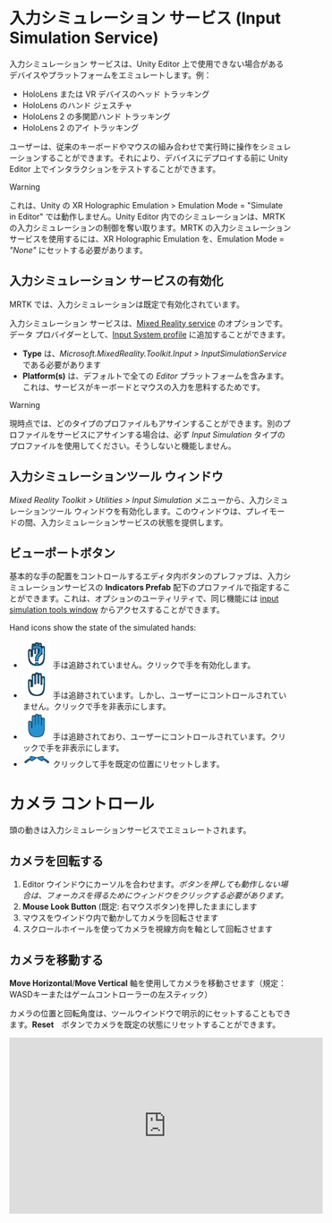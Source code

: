 # 入力シミュレーション サービス (Input Simulation Service)

入力シミュレーション サービスは、Unity Editor 上で使用できない場合があるデバイスやプラットフォームをエミュレートします。例：

* HoloLens または VR デバイスのヘッド トラッキング
* HoloLens のハンド ジェスチャ
* HoloLens 2 の多関節ハンド トラッキング
* HoloLens 2 のアイ トラッキング

ユーザーは、従来のキーボードやマウスの組み合わせで実行時に操作をシミュレーションすることができます。それにより、デバイスにデプロイする前に Unity Editor 上でインタラクションをテストすることができます。

> [!WARNING]
> これは、Unity の XR Holographic Emulation > Emulation Mode = "Simulate in Editor" では動作しません。Unity Editor 内でのシミュレーションは、MRTK の入力シミュレーションの制御を奪い取ります。MRTK の入力シミュレーション サービスを使用するには、XR Holographic Emulation を、Emulation Mode = *"None"* にセットする必要があります。

## 入力シミュレーション サービスの有効化

MRTK では、入力シミュレーションは既定で有効化されています。

入力シミュレーション サービスは、[Mixed Reality service](../MixedRealityServices.md) のオプションです。データ プロバイダーとして、[Input System profile](../Input/InputProviders.md) に追加することができます。

* __Type__ は、_Microsoft.MixedReality.Toolkit.Input > InputSimulationService_ である必要があります
* __Platform(s)__ は、デフォルトで全ての _Editor_ プラットフォームを含みます。これは、サービスがキーボードとマウスの入力を思料するためです。

> [!WARNING]
> 現時点では、どのタイプのプロファイルもアサインすることができます。別のプロファイルをサービスにアサインする場合は、必ず _Input Simulation_ タイプのプロファイルを使用してください。そうしないと機能しません。

## 入力シミュレーションツール ウィンドウ

_Mixed Reality Toolkit > Utilities > Input Simulation_ メニューから、入力シミュレーションツール ウィンドウを有効化します。このウィンドウは、プレイモードの間、入力シミュレーションサービスの状態を提供します。

## ビューポートボタン

基本的な手の配置をコントロールするエディタ内ボタンのプレファブは、入力シミュレーションサービスの __Indicators Prefab__ 配下のプロファイルで指定することができます。これは、オプションのユーティリティで、同じ機能には [input simulation tools window](#input-simulation-tools-window) からアクセスすることができます。

Hand icons show the state of the simulated hands:

* ![Untracked hand icon](../../Documentation/Images/InputSimulation/MRTK_InputSimulation_HandIndicator_Untracked.png "Untracked hand icon") 手は追跡されていません。クリックで手を有効化します。
* ![Tracked hand icon](../../Documentation/Images/InputSimulation/MRTK_InputSimulation_HandIndicator_Tracked.png "Tracked hand icon") 手は追跡されています。しかし、ユーザーにコントロールされていません。クリックで手を非表示にします。
* ![Controlled hand icon](../../Documentation/Images/InputSimulation/MRTK_InputSimulation_HandIndicator_Controlled.png "Controlled hand icon") 手は追跡されており、ユーザーにコントロールされています。クリックで手を非表示にします。
* ![Reset hand icon](../../Documentation/Images/InputSimulation/MRTK_InputSimulation_HandIndicator_Reset.png "Reset hand icon") クリックして手を既定の位置にリセットします。

# カメラ コントロール

頭の動きは入力シミュレーションサービスでエミュレートされます。

## カメラを回転する

1. Editor ウインドウにカーソルを合わせます。_ボタンを押しても動作しない場合は、フォーカスを得るためにウィンドウをクリックする必要があります。_
1. __Mouse Look Button__ (既定: 右マウスボタン)を押したままにします
1. マウスをウインドウ内で動かしてカメラを回転させます
1. スクロールホイールを使ってカメラを視線方向を軸として回転させます

## カメラを移動する

__Move Horizontal__/__Move Vertical__ 軸を使用してカメラを移動させます（規定：WASDキーまたはゲームコントローラーの左スティック）

カメラの位置と回転角度は、ツールウインドウで明示的にセットすることもできます。__Reset__　ボタンでカメラを既定の状態にリセットすることができます。

<iframe width="560" height="315" src="https://www.youtube.com/embed/Z7L4I1ET7GU" class="center" frameborder="0" allow="accelerometer; encrypted-media; gyroscope; picture-in-picture" allowfullscreen />

# ハンド シミュレーション

入力シミュレーション サービスは、ハンド デバイスをサポートします。バーチャル ハンドは、ボタンやグラブ可能オブジェクトなどの、通常のハンド デバイスをサポートしたオブジェクトとインタラクションできます。

## ハンドシミュレーションモード

[input simulation tools window](#input-simulation-tools-window) 内で、 __Hand Simulation Mode__ は、２つの異なる入力モデルの切り替えを行います。
既定のモードは入力シミュレーションプロファイルでもセットできます。

* _Articulated Hands_: 関節の位置のデータを持った多関節ハンドをシミュレートします

   HoloLens 2 のインタラクション モデルをエミュレートします

   このモードでは、手の正確な位置やタッチに基づいたインタラクションをシミュレートできます

* _Gestures_: Air Tap や基本的なジェスチャを持ったシンプルな手をシミュレートします

  [HoloLens interaction model](https://docs.microsoft.com/en-us/windows/mixed-reality/gestures) をエミュレートします。

   フォーカスは視線ポインターを使ってコントロールします。_Air Tap_ ジェスチャでボタンと対話します

## 手の動きのコントロール

__Left/Right Hand Manipulation Key__ （既定：左Shift/Space がそれぞれ 左手/右手 に対応）を押し続けてそれぞれの手をコントロールします。キーを押し続けている間、手が表示されます。マウスの動きで手を移動できます。Manipuration キーが押されなくなると、手は短い __Hand Hide Timeout__ の後に表示されなくなります。

[input simulation tools window](#input-simulation-tools-window) で手の表示を永続的に切り替えるには、 __Toggle Left/Right Hand Key__ （既定：T/Y が 左手/右手 に対応）を押してください。Toggle キーを再度押すと、再度手の表示を消すことができます。

マウスの動きは、ビュー内で手の動きとなります。手は、__mouse wheel__ を使って遠ざけたり近づけたりすることができます。

To rotate hands using the mouse, hold both the __Left/Right Hand Control Key__ (shift/space) _and_ the __Hand Rotate Button__ (default: right mouse button). Hand rotation speed can be configured by changing the __Mouse Hand Rotation Speed__ setting in the input simulation profile.

マウスを使用して手を回転させるには、__Left / Right Hand Control Key__（シフト/スペース）_と_ __Hand Rotate Button__（既定：マウスの右ボタン）の両方を押します。入力シミュレーションプロファイルの __Mouse Hand Rotation Speed__ 設定を変更することにより、手の回転速度を設定できます。

全ての手の配置（手を既定の状態にリセットすることも含む）は[input simulation tools window](#input-simulation-tools-window)でも変更することができます。

## 追加のプロファイル設定

* __Hand Depth Multiplier__ は、マウススクロールホイールの深さの動きの感度を制御します。数値を大きくすると、手のズームが速くなります。
* __Default Hand Distance__ は、カメラからの手の初期距離です。 __Reset__ ボタンの手をクリックすると、手もこの距離に配置されます。
* __Hand Jitter Amount__ は、ランダムな動きを手に追加します。これを使用して、デバイス上の不正確な手の追跡をシミュレートし、ノイズの多い入力でインタラクションが適切に機能することを確認できます。

<iframe width="560" height="315" src="https://www.youtube.com/embed/uRYfwuqsjBQ" class="center" frameborder="0" allow="accelerometer; encrypted-media; gyroscope; picture-in-picture" allowfullscreen />

## ハンド ジェスチャ

ピンチ、グラブ、指差しなどのハンド ジェスチャをシミュレートできます

1. 最初に、Manipuration キー（左Shift/Space）を使って手を有効にしてください

   別の方法では、Toggle キー（T/Y）を使って手の on/off を切り替えることもできます

2. 操作の間、マウスのボタンを押し続けることによってハンド ジェスチャを実行することができます

_Left/Middle/Right Mouse Hand Gesture_ 設定を使用して、それぞれのマウスのボタンを、手の形が異なるジェスチャにマップすることができます。 _Default Hand Gesture_ は、どのボタンも押されていないときの手の形です。

> [!NOTE]
> _Pinch_ ジェスチャは、この時点では "Select" アクションを発生させる唯一のジェスチャです

## 片手での操作

1. 手をコントロールするキー（Space/左Shift）を押し続けてください
2. オブジェクトをポイントしてください
3. マウスのボタンを押し続けるとピンチ操作となります
4. マウスでオブジェクトを動かしてください
5. マウスのボタンを離すと操作が終了します

<iframe width="560" height="315" src="https://www.youtube.com/embed/rM0xaHam6wM" class="center" frameborder="0" allow="accelerometer; encrypted-media; gyroscope; picture-in-picture" allowfullscreen />

## 両手での操作

オブジェクトを両手で操作するには、手を永続化するモードが推奨されます

1. Toggle キー（T/Y）を押すことで両手の表示を切り替えることができます
1. １回に１つの手を操作します
1. _Space_ を押し続けて右手を操作します
1. グラブしたいオブジェクトに手を動かします
1. マウスのボタンを押して _Pinch_ ジェスチャを有効にします。永続化モードではマウスのボタンを離すまでジェスチャが有効になります
1. 同じ手順をもう片方の手で繰り返します。同じオブジェクトの別のポイントをグラブします
1. これで両手で同じオブジェクトをグラブした状態になるので、どちらかの手を動かして両手での操作を行います

<iframe width="560" height="315" src="https://www.youtube.com/embed/Qol5OFNfN14" class="center" frameborder="0" allow="accelerometer; encrypted-media; gyroscope; picture-in-picture" allowfullscreen />

## GGV インタラクション

1. [Input Simulation Profile](#enabling-the-input-simulation-service) で、__Hand Simulation Mode__ を _Gestures_ にすることにより、GGV のシミュレーションに切り替えることができます
1. カメラを回転させて、視線カーソルをインタラクション可能なオブジェクトにポイントします（マウスの右クリックを使用）
1. _Space_ を押し続けて、右手を操作します
1. _left mouse button_ を押し続けてインタラクションします
1. 再度カメラを回転させてオブジェクトを操作します

<iframe width="560" height="315" src="https://www.youtube.com/embed/6841rRMdqWw" class="center" frameborder="0" allow="accelerometer; encrypted-media; gyroscope; picture-in-picture" allowfullscreen />

## アイ トラッキング

[Eye tracking simulation](../EyeTracking/EyeTracking_BasicSetup.md#simulating-eye-tracking-in-the-unity-editor) は、[Input Simulation Profile](#enabling-the-input-simulation-service) の __Simulate Eye Position__ オプションをチェックすることで有効になります。これは GGV スタイルのインタラクションでは使用すべきではありません（ですので、 __Hand Simulation Mode__ が _Articulated_ にセットされていることを確認してください）
